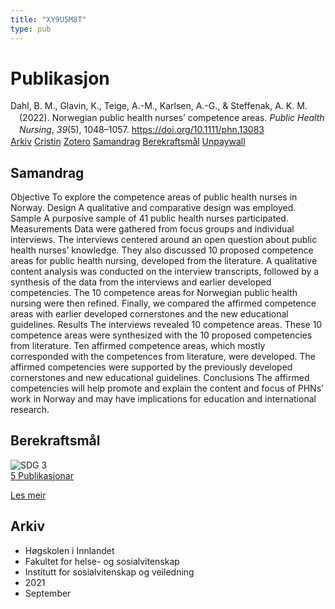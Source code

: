 ```yaml
---
title: "XY9U5M8T"
type: pub
---
```

<h1>Publikasjon</h1>
<article id="csl-bib-container-XY9U5M8T" class="csl-bib-container">
  <div class="csl-bib-body" style="line-height: 1.35; padding-left: 1em; text-indent:-1em;">
  <div class="csl-entry">Dahl, B. M., Glavin, K., Teige, A.-M., Karlsen, A.-G., &amp; Steffenak, A. K. M. (2022). Norwegian public health nurses&#x2019; competence areas. <i>Public Health Nursing</i>, <i>39</i>(5), 1048&#x2013;1057. <a href="https://doi.org/10.1111/phn.13083">https://doi.org/10.1111/phn.13083</a></div>
</div>
  <div class="csl-bib-buttons">
    <a href="#taxonomy-article-XY9U5M8T" class="csl-bib-button">Arkiv</a>
    <a href="https://app.cristin.no/results/show.jsf?id=1930433" alt="Cristin URL" class="csl-bib-button">Cristin</a>
    <a href="http://zotero.org/groups/5402882/items/XY9U5M8T" alt="Zotero URL" class="csl-bib-button">Zotero</a>
    <a href="#abstract-article-XY9U5M8T" class="csl-bib-button">Samandrag</a>
    <a href="#sdg-article-XY9U5M8T" class="csl-bib-button">Berekraftsmål</a>
    <a href="https://onlinelibrary.wiley.com/doi/pdfdirect/10.1111/phn.13083" class="csl-bib-button">Unpaywall</a>
  </div>
  <div id="csl-bib-meta-container-XY9U5M8T"></div>
</article>
<div id="csl-bib-meta-XY9U5M8T" class="csl-bib-meta">
  <article id="abstract-article-XY9U5M8T" class="abstract-article">
    <h1>Samandrag</h1>
    Objective To explore the competence areas of public health nurses in Norway. Design A qualitative and comparative design was employed. Sample A purposive sample of 41 public health nurses participated. Measurements Data were gathered from focus groups and individual interviews. The interviews centered around an open question about public health nurses’ knowledge. They also discussed 10 proposed competence areas for public health nursing, developed from the literature. A qualitative content analysis was conducted on the interview transcripts, followed by a synthesis of the data from the interviews and earlier developed competencies. The 10 competence areas for Norwegian public health nursing were then refined. Finally, we compared the affirmed competence areas with earlier developed cornerstones and the new educational guidelines. Results The interviews revealed 10 competence areas. These 10 competence areas were synthesized with the 10 proposed competencies from literature. Ten affirmed competence areas, which mostly corresponded with the competences from literature, were developed. The affirmed competencies were supported by the previously developed cornerstones and new educational guidelines. Conclusions The affirmed competencies will help promote and explain the content and focus of PHNs’ work in Norway and may have implications for education and international research.
  </article>
  <article id="sdg-article-XY9U5M8T" class="sdg-article">
    <h1>Berekraftsmål</h1>
    <div class="sdg-container"><div id="sdg3" class="sdg"> <img src="{{< params subfolder >}}images/sdg/sdg03_no.png" class="image" alt="SDG 3"> <div class="sdg-overlay"> <a href="{{< params subfolder >}}no/archive/?sdg=3#archive" class="sdg-publication-count"><span>5</span> Publikasjonar</a> <p><a href="NA" class="sdg-read-more">Les meir</a></p> </div> </div></div>
  </article>
  <article id="taxonomy-article-XY9U5M8T" class="taxonomy-article">
    <h1>Arkiv</h1>
    <ul>
      <li>Høgskolen i Innlandet</li>
      <li>Fakultet for helse- og sosialvitenskap</li>
      <li>Institutt for sosialvitenskap og veiledning</li>
      <li>2021</li>
      <li>September</li>
    </ul>
  </article>
</div>
